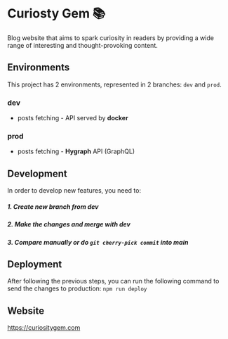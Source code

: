 
# Curiosty Gem 📚

Blog website that aims to spark curiosity in readers by providing a wide range of interesting and thought-provoking content. 


## Environments

This project has 2 environments, represented in 2 branches: `dev` and `prod`.

### dev
- posts fetching - API served by **docker**

### prod
- posts fetching - **Hygraph** API (GraphQL)





## Development

In order to develop new features, you need to:
##### 1. Create new branch from **dev**
##### 2. Make the changes and merge with **dev**
##### 3. Compare manually or do ```git cherry-pick commit``` into **main**

## Deployment
After following the previous steps, you can run the following command to send the changes to production:
```npm run deploy```

## Website
https://curiositygem.com